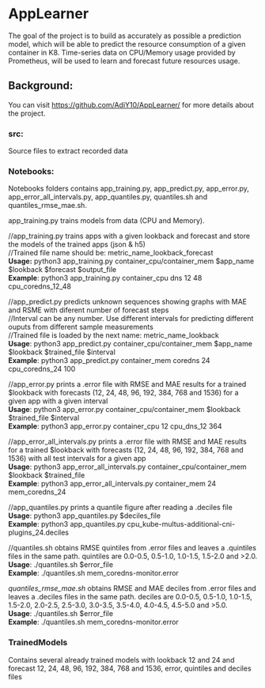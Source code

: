# AppLearner

The goal of the project is to build as accurately as possible a prediction model, which will be able to predict the resource consumption of a given container in K8.
Time-series data on CPU/Memory usage provided by Prometheus, will be used to learn and forecast future resources usage.

## Background:
You can visit https://github.com/AdiY10/AppLearner/ for more details about the project.

### src:
Source files to extract recorded data

### Notebooks:
Notebooks folders contains app_training.py, app_predict.py, app_error.py, app_error_all_intervals.py, app_quantiles.py, quantiles.sh and quantiles_rmse_mae.sh.

app_training.py trains models from data (CPU and Memory).

//app_training.py trains apps with a given lookback and forecast and store the models of the trained apps (json & h5)  
//Trained file name should be: metric_name_lookback_forecast  
<b>Usage:</b> python3 app_training.py container_cpu/container_mem $app_name $lookback $forecast $output_file  
<b>Example</b>: python3 app_training.py container_cpu dns 12 48 cpu_coredns_12_48

//app_predict.py predicts unknown sequences showing graphs with MAE and RSME with diferent number of forecast steps  
//Interval can be any number. Use different intervals for predicting different ouputs from different sample measurements  
//Trained file is loaded by the next name: metric_name_lookback  
<b>Usage</b>: python3 app_predict.py container_cpu/container_mem $app_name $lookback $trained_file $interval  
<b>Example</b>: python3 app_predict.py container_mem coredns 24 cpu_coredns_24 100

//app_error.py prints a .error file with RMSE and MAE results for a trained $lookback with forecasts (12, 24, 48, 96, 192, 384, 768 and 1536) for a given app with a given interval  
<b>Usage</b>: python3 app_error.py container_cpu/container_mem $lookback $trained_file $interval  
<b>Example</b>: python3 app_error.py container_cpu 12 cpu_dns_12 364

//app_error_all_intervals.py prints a .error file with RMSE and MAE results for a trained $lookback with forecasts (12, 24, 48, 96, 192, 384, 768 and 1536) with all test intervals for a given app  
<b>Usage</b>: python3 app_error_all_intervals.py container_cpu/container_mem $lookback $trained_file  
<b>Example</b>: python3 app_error_all_intervals.py container_mem 24 mem_coredns_24

//app_quantiles.py prints a quantile figure after reading a .deciles file  
<b>Usage</b>: python3 app_quantiles.py $deciles_file  
<b>Example</b>: python3 app_quantiles.py cpu_kube-multus-additional-cni-plugins_24.deciles 

//quantiles.sh obtains RMSE quintiles from .error files and leaves a .quintiles files in the same path. quintiles are 0.0-0.5, 0.5-1.0, 1.0-1.5, 1.5-2.0 and >2.0.  
<b>Usage</b>: ./quantiles.sh $error_file  
<b>Example</b>: ./quantiles.sh mem_coredns-monitor.error

*quantiles_rmse_mae.sh* obtains RMSE and MAE deciles from .error files and leaves a .deciles files in the same path. deciles are 0.0-0.5, 0.5-1.0, 1.0-1.5, 1.5-2.0, 2.0-2.5, 2.5-3.0, 3.0-3.5, 3.5-4.0, 4.0-4.5, 4.5-5.0 and >5.0.  
<b>Usage</b>: ./quantiles.sh $error_file  
<b>Example</b>: ./quantiles.sh mem_coredns-monitor.error

### TrainedModels
Contains several already trained models with lookback 12 and 24 and forecast 12, 24, 48, 96, 192, 384, 768 and 1536, error, quintiles and deciles files

